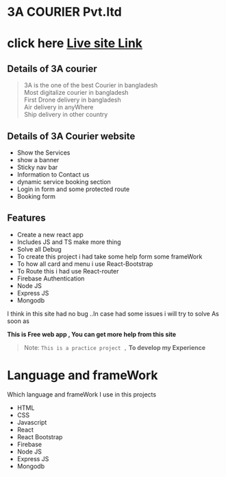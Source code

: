 # 3A COURIER Pvt.ltd

# click here [Live site Link](https://courier-8bde7.web.app/)

## Details of 3A courier

> 3A is the one of the best Courier in bangladesh <br/> 
> Most digitalize courier in bangladesh<br/> 
> First Drone delivery in bangladesh <br/>
> Air delivery in anyWhere <br/>
> Ship delivery in other country <br/>

## Details of 3A Courier website

- Show the Services
- show a banner
- Sticky nav bar
- Information to Contact us
- dynamic service booking section 
- Login in form and some protected route
- Booking form

## Features

- Create a new react app
- Includes JS and TS make more thing
- Solve all Debug
- To create this project i had take some help form some frameWork
- To how all card and menu i use React-Bootstrap
- To Route this i had use React-router
- Firebase Authentication
- Node JS
- Express JS
- Mongodb

I think in this site had no bug ..In case had some issues i will try to solve As
soon as

**This is Free web app , You can get more help from this site**

> Note: `This is a practice project ,` **To develop my Experience**

# Language and frameWork

Which language and frameWork I use in this projects

- HTML
- CSS
- Javascript
- React
- React Bootstrap
- Firebase
- Node JS
- Express JS
- Mongodb